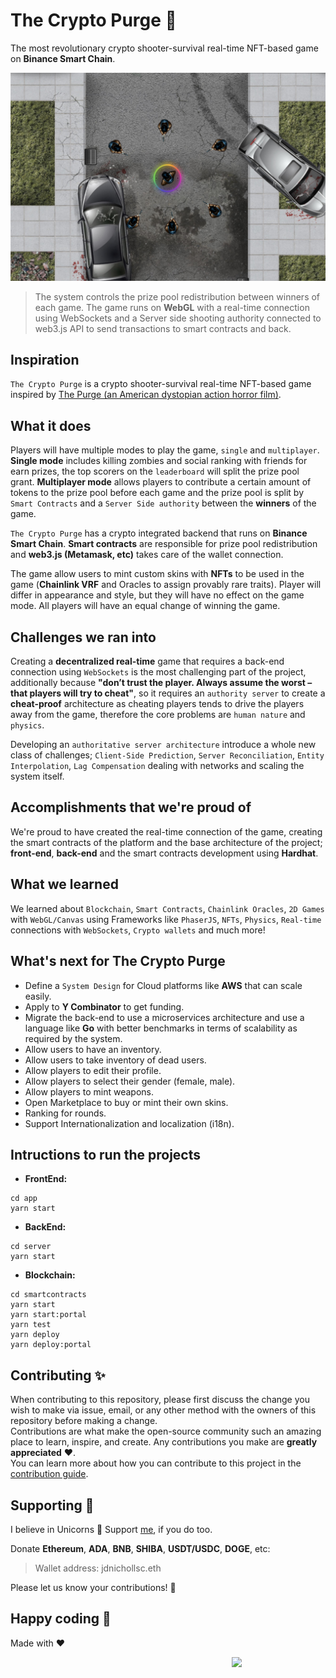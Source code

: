 # The Crypto Purge 💸
The most revolutionary crypto shooter-survival real-time NFT-based game on **Binance Smart Chain**.

<p align="center">
  <a href="https://bio.link/thecryptopurge" target="blank"><img src="img/thecryptopurge.jpeg" width="680" alt="The Crypto Purge" /></a>
</p>

> The system controls the prize pool redistribution between winners of each game. The game runs on **WebGL** with a real-time connection using WebSockets and a Server side shooting authority connected to web3.js API to send transactions to smart contracts and back.

## Inspiration
`The Crypto Purge` is a crypto shooter-survival real-time NFT-based game inspired by [The Purge (an American dystopian action horror film)](https://en.wikipedia.org/wiki/The_Purge).

## What it does
Players will have multiple modes to play the game, `single` and `multiplayer`. **Single mode** includes killing zombies and social ranking with friends for earn prizes, the top scorers on the `leaderboard` will split the prize pool grant. 
**Multiplayer mode** allows players to contribute a certain amount of tokens to the prize pool before each game and the prize pool is split by `Smart Contracts` and a `Server Side authority` between the **winners** of the game.

`The Crypto Purge` has a crypto integrated backend that runs on **Binance Smart Chain**. **Smart contracts** are responsible for prize pool redistribution and **web3.js (Metamask, etc)** takes care of the wallet connection.

The game allow users to mint custom skins with **NFTs** to be used in the game (**Chainlink VRF** and Oracles to assign provably rare traits). Player will differ in appearance and style, but they will have no effect on the game mode.
All players will have an equal change of winning the game.

## Challenges we ran into
Creating a **decentralized real-time** game that requires a back-end connection using `WebSockets` is the most challenging part of the project, additionally because **"don’t trust the player. Always assume the worst – that players will try to cheat"**, so it requires an `authority server` to create a **cheat-proof** architecture as cheating players tends to drive the players away from the game, therefore the core problems are `human nature` and `physics`.

Developing an `authoritative server architecture` introduce a whole new class of challenges; `Client-Side Prediction`, `Server Reconciliation`, `Entity Interpolation`, `Lag Compensation` dealing with networks and scaling the system itself.

## Accomplishments that we're proud of
We're proud to have created the real-time connection of the game, creating the smart contracts of the platform and the base architecture of the project; **front-end**, **back-end** and the smart contracts development using **Hardhat**.

## What we learned
We learned about `Blockchain`, `Smart Contracts`, `Chainlink Oracles`, `2D Games` with `WebGL/Canvas` using Frameworks like `PhaserJS`, `NFTs`, `Physics`, `Real-time` connections with `WebSockets`, `Crypto wallets` and much more!

## What's next for The Crypto Purge

- Define a `System Design` for Cloud platforms like **AWS** that can scale easily.
- Apply to **Y Combinator** to get funding.
- Migrate the back-end to use a microservices architecture and use a language like **Go** with better benchmarks in terms of scalability as required by the system.
- Allow users to have an inventory.
- Allow users to take inventory of dead users.
- Allow players to edit their profile.
- Allow players to select their gender (female, male).
- Allow players to mint weapons.
- Open Marketplace to buy or mint their own skins.
- Ranking for rounds.
- Support Internationalization and localization (i18n).

## Intructions to run the projects
- **FrontEnd:**
```
cd app
yarn start
```
- **BackEnd:**
```
cd server
yarn start
```
- **Blockchain:**
```
cd smartcontracts
yarn start
yarn start:portal
yarn test
yarn deploy
yarn deploy:portal
```

## Contributing ✨
When contributing to this repository, please first discuss the change you wish to make via issue, email, or any other method with the owners of this repository before making a change.  
Contributions are what make the open-source community such an amazing place to learn, inspire, and create. Any contributions you make are **greatly appreciated** ❤️.  
You can learn more about how you can contribute to this project in the [contribution guide](CONTRIBUTING.md).

## Supporting 🍻
I believe in Unicorns 🦄
Support [me](http://www.paypal.me/jdnichollsc/2), if you do too.

Donate **Ethereum**, **ADA**, **BNB**, **SHIBA**, **USDT/USDC**, **DOGE**, etc:

> Wallet address: jdnichollsc.eth

Please let us know your contributions! 🙏

## Happy coding 💯
Made with ❤️

<img width="150px" src="https://avatars0.githubusercontent.com/u/28855608?s=200&v=4" align="right">

